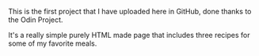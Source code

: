 This is the first project that I have uploaded here in GitHub, done thanks to the Odin Project.

It's a really simple purely HTML made page that includes three recipes for some of my favorite meals.
